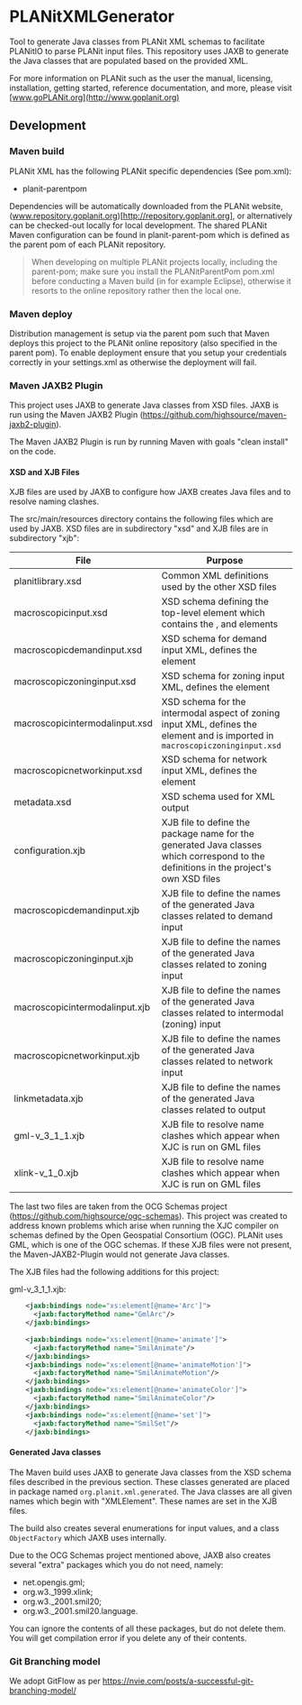 # PLANitXMLGenerator

Tool to generate Java classes from PLANit XML schemas to facilitate PLANitIO to parse PLANit input files. This repository uses JAXB to generate the Java classes that are populated based on the provided XML.

For more information on PLANit such as the user the manual, licensing, installation, getting started, reference documentation, and more, please visit [www.goPLANit.org](http://www.goplanit.org)

## Development

### Maven build

PLANit XML has the following PLANit specific dependencies (See pom.xml):

* planit-parentpom

Dependencies will be automatically downloaded from the PLANit website, (www.repository.goplanit.org)[http://repository.goplanit.org], or alternatively can be checked-out locally for local development. The shared PLANit Maven configuration can be found in planit-parent-pom which is defined as the parent pom of each PLANit repository.

> When developing on multiple PLANit projects locally, including the parent-pom; make sure you install the PLANitParentPom pom.xml before conducting a Maven build (in for example Eclipse), otherwise it resorts to the online repository rather then the local one.

### Maven deploy

Distribution management is setup via the parent pom such that Maven deploys this project to the PLANit online repository (also specified in the parent pom). To enable deployment ensure that you setup your credentials correctly in your settings.xml as otherwise the deployment will fail.

### Maven JAXB2 Plugin

This project uses JAXB to generate Java classes from XSD files.  JAXB is run using the Maven JAXB2 Plugin (https://github.com/highsource/maven-jaxb2-plugin).

The Maven JAXB2 Plugin is run by running Maven with goals "clean install" on the code.

#### XSD and XJB Files

XJB files are used by JAXB to configure how JAXB creates Java files and to resolve naming clashes.

The src/main/resources directory contains the following files which are used by JAXB.  XSD files are in subdirectory "xsd" and XJB files are in subdirectory "xjb":

|File|Purpose|
|---| ---|
|planitlibrary.xsd|Common XML definitions used by the other XSD files|
|macroscopicinput.xsd|XSD schema defining the top-level <PLANit> element which contains the <macroscopicnetwork>, <macroscopicdemand> and <macroscopiczoning> elements
|macroscopicdemandinput.xsd|XSD schema for demand input XML, defines the <macroscopicdemand> element|
|macroscopiczoninginput.xsd|XSD schema for zoning input XML, defines the <macroscopiczoning> element|
|macroscopicintermodalinput.xsd|XSD schema for the intermodal aspect of zoning input XML, defines the <intermodal> element and is imported in `macroscopiczoninginput.xsd`|
|macroscopicnetworkinput.xsd|XSD schema for network input XML, defines the <macroscopicnetwork> element|
|metadata.xsd|XSD schema used for XML output|
|configuration.xjb|XJB file to define the package name for the generated Java classes which correspond to the definitions in the project's own XSD files|
|macroscopicdemandinput.xjb|XJB file to define the names of the generated Java classes related to demand input|
|macroscopiczoninginput.xjb|XJB file to define the names of the generated Java classes related to zoning input|
|macroscopicintermodalinput.xjb|XJB file to define the names of the generated Java classes related to intermodal (zoning) input|
|macroscopicnetworkinput.xjb|XJB file to define the names of the generated Java classes related to network input|
|linkmetadata.xjb|XJB file to define the names of the generated Java classes related to output|    
|gml-v_3_1_1.xjb|XJB file to resolve name clashes which appear when XJC is run on GML files|
|xlink-v_1_0.xjb|XJB file to resolve name clashes which appear when XJC is run on GML files|                

The last two files are taken from the OCG Schemas project (https://github.com/highsource/ogc-schemas).  This project was created to address known problems which arise when running the XJC 
compiler on schemas defined by the Open Geospatial Consortium (OGC).  PLANit uses GML, which is one of the OGC schemas.  If these XJB files were not present, the Maven-JAXB2-Plugin would 
not generate Java classes.

The XJB files had the following additions for this project:

gml-v_3_1_1.xjb:

```xml
    <jaxb:bindings node="xs:element[@name='Arc']">
      <jaxb:factoryMethod name="GmlArc"/>
    </jaxb:bindings>
    
    <jaxb:bindings node="xs:element[@name='animate']">
      <jaxb:factoryMethod name="SmilAnimate"/>
    </jaxb:bindings>
    <jaxb:bindings node="xs:element[@name='animateMotion']">
      <jaxb:factoryMethod name="SmilAnimateMotion"/>
    </jaxb:bindings>
    <jaxb:bindings node="xs:element[@name='animateColor']">
      <jaxb:factoryMethod name="SmilAnimateColor"/>
    </jaxb:bindings>
    <jaxb:bindings node="xs:element[@name='set']">
      <jaxb:factoryMethod name="SmilSet"/>
    </jaxb:bindings>
```

#### Generated Java classes

The Maven build uses JAXB to generate Java classes from the XSD schema files described in the previous section.  These classes generated  are placed in package named `org.planit.xml.generated`.  The Java classes are all given names which begin with "XMLElement".  These names are set in the XJB files.

The build also creates several enumerations for input values, and a class `ObjectFactory` which JAXB uses internally.

Due to the OCG Schemas project mentioned above, JAXB also creates several "extra" packages which you do not need, namely:

* net.opengis.gml;
* org.w3._1999.xlink;
* org.w3._2001.smil20;
* org.w3._2001.smil20.language.

You can ignore the contents of all these packages, but do not delete them.  You will get compilation error if you delete any of their contents.

### Git Branching model

We adopt GitFlow as per https://nvie.com/posts/a-successful-git-branching-model/
